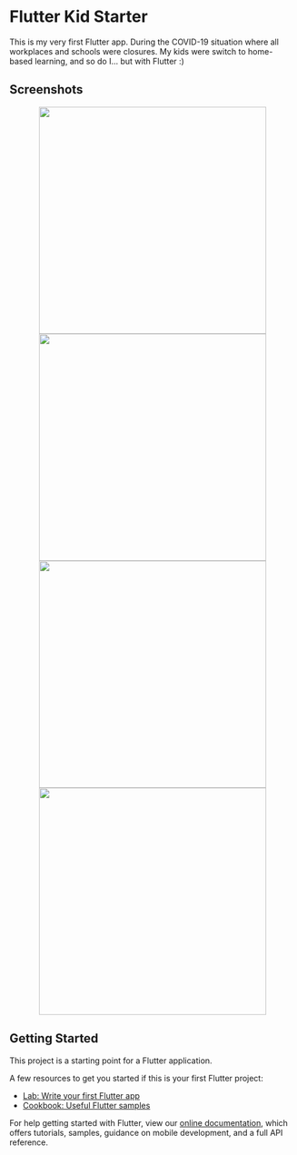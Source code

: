 # Flutter Kid Starter

This is my very first Flutter app.
During the COVID-19 situation where all workplaces and schools were closures. My kids were switch to home-based learning, and so do I... but with Flutter :)

## Screenshots

<div align="center">
  <img src="screenshots/ss1.png" width="400px" />
  <img src="screenshots/ss2.png" width="400px" />
  <img src="screenshots/ss3.png" width="400px" />
  <img src="screenshots/ss4.png" width="400px" />
</div>

## Getting Started

This project is a starting point for a Flutter application.

A few resources to get you started if this is your first Flutter project:

- [Lab: Write your first Flutter app](https://flutter.dev/docs/get-started/codelab)
- [Cookbook: Useful Flutter samples](https://flutter.dev/docs/cookbook)

For help getting started with Flutter, view our
[online documentation](https://flutter.dev/docs), which offers tutorials,
samples, guidance on mobile development, and a full API reference.
